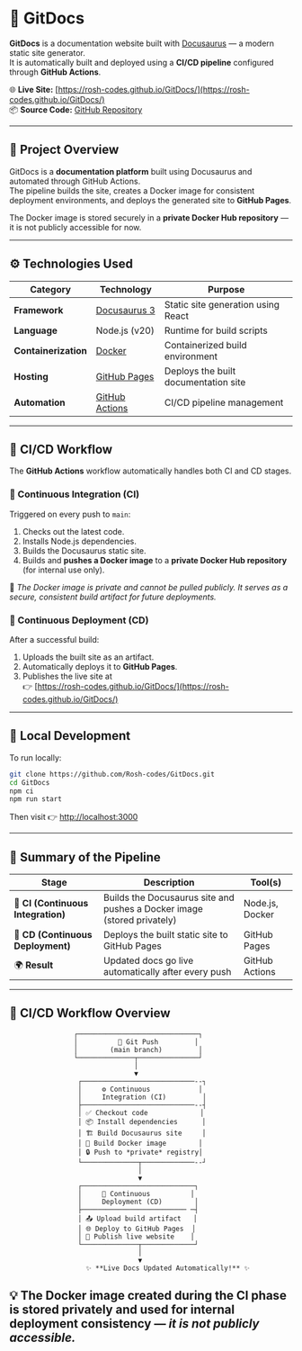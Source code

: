# 🚀 GitDocs

**GitDocs** is a documentation website built with [Docusaurus](https://docusaurus.io/) — a modern static site generator.  
It is automatically built and deployed using a **CI/CD pipeline** configured through **GitHub Actions**.

🌐 **Live Site:** [https://rosh-codes.github.io/GitDocs/](https://rosh-codes.github.io/GitDocs/)  
📦 **Source Code:** [GitHub Repository](https://github.com/Rosh-codes/GitDocs)

---

## 🧩 Project Overview

GitDocs is a **documentation platform** built using Docusaurus and automated through GitHub Actions.  
The pipeline builds the site, creates a Docker image for consistent deployment environments, and deploys the generated site to **GitHub Pages**.  

The Docker image is stored securely in a **private Docker Hub repository** — it is not publicly accessible for now.

---

## ⚙️ Technologies Used

| Category | Technology | Purpose |
|-----------|-------------|----------|
| **Framework** | [Docusaurus 3](https://docusaurus.io/) | Static site generation using React |
| **Language** | Node.js (v20) | Runtime for build scripts |
| **Containerization** | [Docker](https://www.docker.com/) | Containerized build environment |
| **Hosting** | [GitHub Pages](https://pages.github.com/) | Deploys the built documentation site |
| **Automation** | [GitHub Actions](https://github.com/features/actions) | CI/CD pipeline management |

---

## 🔁 CI/CD Workflow

The **GitHub Actions** workflow automatically handles both CI and CD stages.

### 🔹 Continuous Integration (CI)
Triggered on every push to `main`:
1. Checks out the latest code.
2. Installs Node.js dependencies.
3. Builds the Docusaurus static site.
4. Builds and **pushes a Docker image** to a **private Docker Hub repository** (for internal use only).

🧱 *The Docker image is private and cannot be pulled publicly. It serves as a secure, consistent build artifact for future deployments.*

### 🔹 Continuous Deployment (CD)
After a successful build:
1. Uploads the built site as an artifact.
2. Automatically deploys it to **GitHub Pages**.
3. Publishes the live site at  
   👉 [https://rosh-codes.github.io/GitDocs/](https://rosh-codes.github.io/GitDocs/)

---

## 🚀 Local Development

To run locally:
```bash
git clone https://github.com/Rosh-codes/GitDocs.git
cd GitDocs
npm ci
npm run start
``` 
Then visit 👉 [http://localhost:3000](http://localhost:3000)

---

## 🧠 Summary of the Pipeline

| **Stage** | **Description** | **Tool(s)** |
|------------|-----------------|-------------|
| 🧱 **CI (Continuous Integration)** | Builds the Docusaurus site and pushes a Docker image (stored privately) | Node.js, Docker |
| 🚀 **CD (Continuous Deployment)** | Deploys the built static site to GitHub Pages | GitHub Pages |
| 🌍 **Result** | Updated docs go live automatically after every push | GitHub Actions |

---

## 🔁 CI/CD Workflow Overview

```text
                ┌──────────────────────────────┐
                │          🧠 Git Push         │
                │        (main branch)         │
                └──────────────┬───────────────┘
                               │
                               ▼
                 ┌────────────────────────────--┐
                 │     ⚙️ Continuous            │
                 │     Integration (CI)         │
                 ├────────────────────────────--┤
                 │ ✅ Checkout code             │
                 │ 📦 Install dependencies      │
                 │ 🏗️ Build Docusaurus site     │
                 │ 🐳 Build Docker image        │
                 │ 🔒 Push to *private* registry│
                 └──────────────┬─────────────--┘
                                │
                                ▼
                 ┌────────────────────────────┐
                 │     🚀 Continuous          │
                 │     Deployment (CD)        │
                 ├────────────────────────── ─┤
                 │ 📤 Upload build artifact   │
                 │ 🌐 Deploy to GitHub Pages  │
                 │ 🔄 Publish live website    │
                 └──────────────┬─────────────┘
                                │
                                ▼
                   ✨ **Live Docs Updated Automatically!** ✨
```
## 💡 The Docker image created during the CI phase is stored privately and used for internal deployment consistency —  ***it is not publicly accessible.***